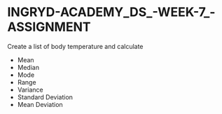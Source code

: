 # INGRYD-ACADEMY_DS_-WEEK-7_-ASSIGNMENT
Create a list of body temperature and calculate 
- Mean
- Median
- Mode
- Range
- Variance
- Standard Deviation
- Mean Deviation
  
